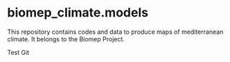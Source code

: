 # biomep_climate.models
This repository contains codes and data to produce maps of mediterranean climate. It belongs to the Biomep Project. 


Test Git